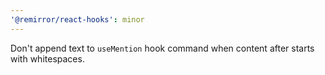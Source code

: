 ```yaml
---
'@remirror/react-hooks': minor
---
```


Don't append text to `useMention` hook command when content after starts with whitespaces.
